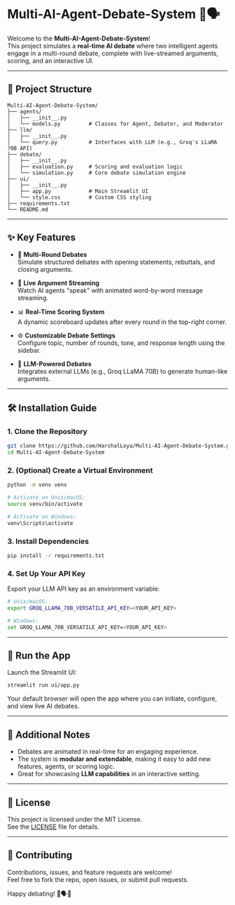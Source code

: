 # Multi-AI-Agent-Debate-System 🤖🗣️

Welcome to the **Multi-AI-Agent-Debate-System**!  
This project simulates a **real-time AI debate** where two intelligent agents engage in a multi-round debate, complete with live-streamed arguments, scoring, and an interactive UI.

---

## 📁 Project Structure

```plaintext
Multi-AI-Agent-Debate-System/
├── agents/
│   ├── __init__.py
│   └── models.py         # Classes for Agent, Debater, and Moderator
├── llm/
│   ├── __init__.py
│   └── query.py          # Interfaces with LLM (e.g., Groq's LLaMA 70B API)
├── debate/
│   ├── __init__.py
│   ├── evaluation.py     # Scoring and evaluation logic
│   └── simulation.py     # Core debate simulation engine
├── ui/
│   ├── __init__.py
│   ├── app.py            # Main Streamlit UI
│   └── style.css         # Custom CSS styling
├── requirements.txt      
└── README.md             
```

---

## ✨ Key Features

- 🧠 **Multi-Round Debates**  
  Simulate structured debates with opening statements, rebuttals, and closing arguments.

- 📡 **Live Argument Streaming**  
  Watch AI agents "speak" with animated word-by-word message streaming.

- 📊 **Real-Time Scoring System**  
  A dynamic scoreboard updates after every round in the top-right corner.

- ⚙️ **Customizable Debate Settings**  
  Configure topic, number of rounds, tone, and response length using the sidebar.

- 🔌 **LLM-Powered Debates**  
  Integrates external LLMs (e.g., Groq LLaMA 70B) to generate human-like arguments.

---

## 🛠️ Installation Guide

### 1. Clone the Repository

```bash
git clone https://github.com/HarshalLoya/Multi-AI-Agent-Debate-System.git
cd Multi-AI-Agent-Debate-System
```

### 2. (Optional) Create a Virtual Environment

```bash
python -m venv venv

# Activate on Unix/macOS:
source venv/bin/activate

# Activate on Windows:
venv\Scripts\activate
```

### 3. Install Dependencies

```bash
pip install -r requirements.txt
```

### 4. Set Up Your API Key

Export your LLM API key as an environment variable:

```bash
# Unix/macOS:
export GROQ_LLAMA_70B_VERSATILE_API_KEY=<YOUR_API_KEY>

# Windows:
set GROQ_LLAMA_70B_VERSATILE_API_KEY=<YOUR_API_KEY>
```

---

## 🚀 Run the App

Launch the Streamlit UI:

```bash
streamlit run ui/app.py
```

Your default browser will open the app where you can initiate, configure, and view live AI debates.

---

## 📌 Additional Notes

- Debates are animated in real-time for an engaging experience.
- The system is **modular and extendable**, making it easy to add new features, agents, or scoring logic.
- Great for showcasing **LLM capabilities** in an interactive setting.

---

## 📜 License

This project is licensed under the MIT License.  
See the [LICENSE](LICENSE) file for details.

---

## 🤝 Contributing

Contributions, issues, and feature requests are welcome!  
Feel free to fork the repo, open issues, or submit pull requests.

Happy debating! 🎉🗣️🤖
